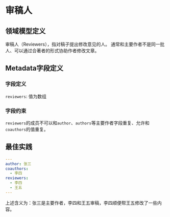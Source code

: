 # 审稿人

## 领域模型定义

审稿人（Reviewers），指对稿子提出修改意见的人。
通常和主要作者不是同一批人、可以通过合著者的形式协助作者修改文章。

## Metadata字段定义

### 字段定义

`reviewers`: 值为数组

### 字段约束

`reviewers`的成员不可以和`author`、`authors`等主要作者字段重复、允许和`coauthors`的值重复。

## 最佳实践

```yaml
---
author: 张三
coauthors:
  - 李四
reviewers:
  - 李四
  - 王五
---
```

上述含义为：张三是主要作者，李四和王五审稿，李四顺便帮王五修改了一些内容。
